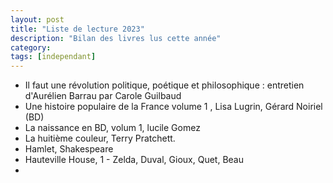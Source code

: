 ```yaml
---
layout: post
title: "Liste de lecture 2023"
description: "Bilan des livres lus cette année"
category: 
tags: [independant]
---
```


* Il faut une révolution politique, poétique et philosophique : entretien d'Aurélien Barrau par Carole Guilbaud
* Une histoire populaire de la France volume 1 , Lisa Lugrin, Gérard Noiriel (BD)
* La naissance en BD, volum 1, lucile Gomez
* La huitième couleur, Terry Pratchett.   
* Hamlet, Shakespeare
* Hauteville House, 1 - Zelda, Duval, Gioux, Quet, Beau
* 
